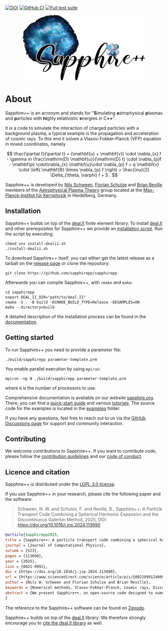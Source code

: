 [![DOI](https://zenodo.org/badge/DOI/10.5281/zenodo.14506754.svg)](https://doi.org/10.5281/zenodo.14506754)
[![GitHub CI](https://github.com/sapphirepp/sapphirepp/actions/workflows/tests.yml/badge.svg)](https://github.com/sapphirepp/sapphirepp/actions/workflows/tests.yml)
[![Full test suite](https://github.com/sapphirepp/sapphirepp/actions/workflows/full-test-suite.yml/badge.svg)](https://github.com/sapphirepp/sapphirepp/actions/workflows/full-test-suite.yml)

<p align="center">
<img src="logo/sapphire-logo-text.png" alt="Sapphire++ logo" width=394>
</p>

# About

Sapphire++ is an acronym and stands for \"<strong>S</strong>imulating
<strong>a</strong>strophysical <strong>p</strong>lasmas and
<strong>p</strong>articles with <strong>hi</strong>ghly
<strong>r</strong>elativistic <strong>e</strong>nergies in
C<strong>++</strong>\".

It is a code to simulate the interaction of charged particles with a background
plasma, a typical example is the propagation and acceleration of cosmic rays. To
this end it solves a Vlasov-Fokker-Planck (VFP) equation in mixed coordinates,
namely

$$
  \frac{\partial f}{\partial t} + (\mathbf{u} + \mathbf{v}) \cdot \nabla_{x} f -
  \gamma m \frac{\mathrm{D} \mathbf{u}}{\mathrm{D} t} \cdot \nabla_{p}f -
  \mathbf{p} \cdot\nabla_{x} \mathbf{u}\cdot \nabla_{p} f +
  q \mathbf{v} \cdot \left( \mathbf{B} \times \nabla_{p} f \right) =
  \frac{\nu}{2} \Delta_{\theta, \varphi} f + S .
$$

Sapphire++ is developed by
[Nils Schween](https://github.com/nils-schween),
[Florian Schulze](https://github.com/floschulze) and
[Brian Reville](https://github.com/brevrev)
members of the [Astrophysical Plasma
Theory](https://www.mpi-hd.mpg.de/mpi/en/research/scientific-divisions-and-groups/independent-research-groups/apt)
group located at the [Max-Planck-Institut für
Kernphysik](https://www.mpi-hd.mpg.de/mpi/en/) in Heidelberg, Germany.

## Installation

Sapphire++ builds on top of the [deal.II](https://www.dealii.org) finite element
library. To install [deal.II](https://www.dealii.org) and other prerequisites
for Sapphire++ we provide an [installation script](scripts/install-dealii.sh).
Run the script by executing:

```shell
chmod u+x install-dealii.sh
./install-dealii.sh
```

To download Sapphire++ itself, you can either get the latest release as a
tarball on the [release page](https://github.com/sapphirepp/sapphirepp/releases)
or clone the repository:

```shell
git clone https://github.com/sapphirepp/sapphirepp
```

Afterwards you can compile Sapphire++, with `cmake` and `make`:

```shell
cd sapphirepp
export DEAL_II_DIR="path/to/deal.II"
cmake -S . -B build -DCMAKE_BUILD_TYPE=Release -DEXAMPLES=ON
make --directory=build
```

A detailed description of the installation process can be found in the
[documentation](https://sapphirepp.org#installation).

## Getting started

To run Sapphire++ you need to provide a parameter file:

```shell
./build/sapphirepp parameter-template.prm
```

You enable parallel execution by using `mpirun`:

```shell
mpirun -np N ./build/sapphirepp parameter-template.prm
```

where `N` is the number of processors to use.

Comprehensive documentation is available on our website
[sapphire.org](https://sapphirepp.org). There, you can find a [quick-start
guide](https://sapphirepp.org/latest/quick-start.html) and various
[tutorials](https://sapphirepp.org/latest/examples.html). The source code for
the examples is located in the [examples](examples) folder.

If you have any questions,
feel free to reach out to us
via the [GitHub Discussions page](https://github.com/sapphirepp/sapphirepp/discussions)
for support and community interaction.

## Contributing

We welcome contributions to Sapphire++. If you want to contribute code, please
follow the [contribution guidelines](CONTRIBUTING.md) and our
[code of conduct](CODE_OF_CONDUCT.md).

## Licence and citation

Sapphire++ is distributed under the [LGPL 3.0 license](LICENSE).

If you use Sapphire++ in your research, please cite the following paper and the software:

> Schween, N. W. and Schulze, F. and Reville, B., Sapphire++: A Particle Transport Code Combining a Spherical Harmonic Expansion and the Discontinuous Galerkin Method, 2025, DOI: https://doi.org/10.1016/j.jcp.2024.113690

```bibtex
@article{Sapphirepp2025,
title = {Sapphire++: A particle transport code combining a spherical harmonic expansion and the discontinuous Galerkin method},
journal = {Journal of Computational Physics},
volume = {523},
pages = {113690},
year = {2025},
issn = {0021-9991},
doi = {https://doi.org/10.1016/j.jcp.2024.113690},
url = {https://www.sciencedirect.com/science/article/pii/S0021999124009380},
author = {Nils W. Schween and Florian Schulze and Brian Reville},
keywords = {Numerical methods, Vlasov-Fokker-Planck, Cosmic rays, Discontinuous Galerkin method, Spherical harmonics, Particle acceleration},
abstract = {We present Sapphire++, an open-source code designed to numerically solve the Vlasov–Fokker–Planck equation for astrophysical applications. Sapphire++ employs a numerical algorithm based on a spherical harmonic expansion of the distribution function, expressing the Vlasov–Fokker–Planck equation as a system of partial differential equations governing the evolution of the expansion coefficients. The code utilises the discontinuous Galerkin method in conjunction with implicit and explicit time stepping methods to compute these coefficients, providing significant flexibility in its choice of spatial and temporal accuracy. We showcase the code's validity using examples. In particular, we simulate the acceleration of test particles at a parallel shock and compare the results to analytical predictions. The Sapphire++ code Image 1 is available as a free and open-source tool for the community.}
}
```

The reference to the Sapphire++ software
can be found on [Zenodo](https://doi.org/10.5281/zenodo.14506754).

Sapphire++ builds on top of the [deal.II](https://www.dealii.org) library.
We therefore strongly encourage you to [cite the deal.II library](https://www.dealii.org/community/publications/) as well.
